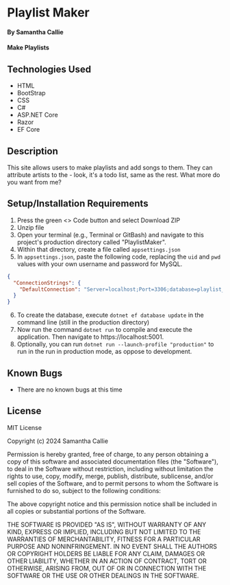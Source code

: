 # Playlist Maker

#### By **Samantha Callie**

#### Make Playlists

## Technologies Used

* HTML
* BootStrap
* CSS
* C#
* ASP.NET Core
* Razor
* EF Core

## Description

This site allows users to make playlists and add songs to them. They can attribute artists to the - look, it's a todo list, same as the rest. What more do you want from me?

## Setup/Installation Requirements

1. Press the green <> Code button and select Download ZIP
2. Unzip file
3. Open your terminal (e.g., Terminal or GitBash) and navigate to this project's production directory called "PlaylistMaker".
4. Within that directory, create a file called `appsettings.json`
5. In `appsettings.json`, paste the following code, replacing the `uid` and `pwd` values with your own username and password for MySQL.
```json
{
  "ConnectionStrings": {
    "DefaultConnection": "Server=localhost;Port=3306;database=playlist_maker;uid=YOUR_USERNAME;pwd=YOUR_PASSWORD;"
  }
}
```
6. To create the database, execute `dotnet ef database update` in the command line (still in the production directory)
7. Now run the command `dotnet run` to compile and execute the application. Then navigate to https://localhost:5001.
8. Optionally, you can run `dotnet run --launch-profile "production"` to run in the run in production mode, as oppose to development.

## Known Bugs

* There are no known bugs at this time

## License

MIT License

Copyright (c) 2024 Samantha Callie

Permission is hereby granted, free of charge, to any person obtaining a copy
of this software and associated documentation files (the "Software"), to deal
in the Software without restriction, including without limitation the rights
to use, copy, modify, merge, publish, distribute, sublicense, and/or sell
copies of the Software, and to permit persons to whom the Software is
furnished to do so, subject to the following conditions:

The above copyright notice and this permission notice shall be included in all
copies or substantial portions of the Software.

THE SOFTWARE IS PROVIDED "AS IS", WITHOUT WARRANTY OF ANY KIND, EXPRESS OR
IMPLIED, INCLUDING BUT NOT LIMITED TO THE WARRANTIES OF MERCHANTABILITY,
FITNESS FOR A PARTICULAR PURPOSE AND NONINFRINGEMENT. IN NO EVENT SHALL THE
AUTHORS OR COPYRIGHT HOLDERS BE LIABLE FOR ANY CLAIM, DAMAGES OR OTHER
LIABILITY, WHETHER IN AN ACTION OF CONTRACT, TORT OR OTHERWISE, ARISING FROM,
OUT OF OR IN CONNECTION WITH THE SOFTWARE OR THE USE OR OTHER DEALINGS IN THE
SOFTWARE.
